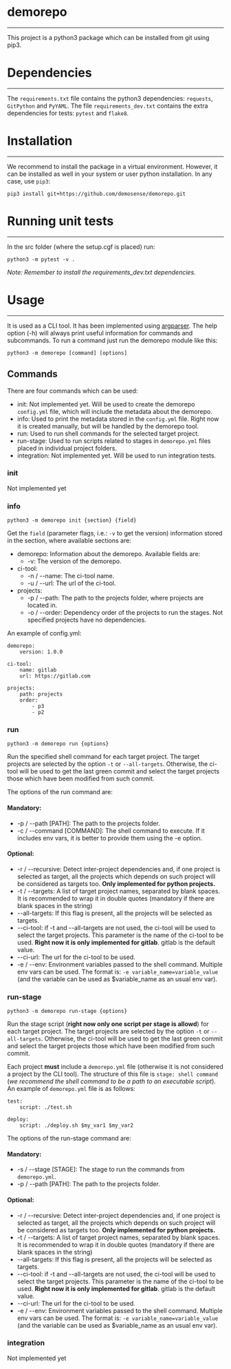 # demorepo
---

This project is a python3 package which can be installed from git using pip3.

# Dependencies
---

The `requirements.txt` file contains the python3 dependencies: `requests`, `GitPython` and `PyYAML`. The file `requirements_dev.txt` contains the extra dependencies for tests: `pytest` and `flake8`.

# Installation
---

We recommend to install the package in a virtual environment. However, it can be installed as well in your system or user python installation. In any case, use `pip3`:

```
pip3 install git+https://github.com/demosense/demorepo.git
```

# Running unit tests
---

In the src folder (where the setup.cgf is placed) run:

```
python3 -m pytest -v .
```

_Note: Remember to install the requirements_dev.txt dependencies._

# Usage
---

It is used as a CLI tool. It has been implemented using [argparser](https://docs.python.org/3/library/argparse.html). The help option (-h) will always print useful information for commands and subcommands. To run a command just run the demorepo module like this:

```
python3 -m demorepo [command] [options]
```

## Commands

There are four commands which can be used:
-  init: Not implemented yet. Will be used to create the demorepo `config.yml` file, which will include the metadata about the demorepo.
-  info: Used to print the metadata stored in the `config.yml` file. Right now it is created manually, but will be handled by the demorepo tool.
-  run: Used to run shell commands for the selected target project.
-  run-stage: Used to run scripts related to stages in `demorepo.yml` files placed in individual project folders.
-  integration: Not implemented yet. Will be used to run integration tests.

### init

Not implemented yet


### info

```
python3 -m demorepo init {section} {field}
```

Get the `field` (parameter flags, i.e.: `-v` to get the version) information stored in the section, where available sections are:

-  demorepo: Information about the demorepo. Available fields are:
    -  -v: The version of the demorepo.
-  ci-tool: 
    -  -n / --name: The ci-tool name.
    -  -u / --url: The url of the ci-tool.
-  projects: 
    -  -p / --path: The path to the projects folder, where projects are located in.
    -  -o / --order: Dependency order of the projects to run the stages. Not specified projects have no dependencies.

An example of config.yml:

```
demorepo:
    version: 1.0.0

ci-tool:
    name: gitlab
    url: https://gitlab.com
    
projects:
    path: projects
    order:
        - p3
        - p2
```

### run

```
python3 -m demorepo run {options}
```

Run the specified shell command for each target project. The target projects are selected by the option `-t` or `--all-targets`. Otherwise, the ci-tool will be used to get the last green commit and select the target projects those which have been modified from such commit.

The options of the run command are:

#### **Mandatory:**

-  -p / --path [PATH]: The path to the projects folder.
-  -c / --command [COMMAND]: The shell command to execute. If it includes env vars, it is better to provide them using the -e option.

#### **Optional:**

-  -r / --recursive: Detect inter-project dependencies and, if one project is selected as target, all the projects which depends on such project will be considered as targets too. **Only implemented for python projects.**
-  -t / --targets: A list of target project names, separated by blank spaces. It is recommended to wrap it in double quotes (mandatory if there are blank spaces in the string)
-  --all-targets: If this flag is present, all the projects will be selected as targets.
-  --ci-tool: if -t and --all-targets are not used, the ci-tool will be used to select the target projects. This parameter is the name of the ci-tool to be used. **Right now it is only implemented for gitlab**. gitlab is the default value.
-  --ci-url: The url for the ci-tool to be used.
-  -e / --env: Environment variables passed to the shell command. Multiple env vars can be used. The format is: `-e variable_name=variable_value` (and the variable can be used as $variable_name as an usual env var).



### run-stage

```
python3 -m demorepo run-stage {options}
```

Run the stage script (**right now only one script per stage is allowd**) for each target project. The target projects are selected by the option `-t` or `--all-targets`. Otherwise, the ci-tool will be used to get the last green commit and select the target projects those which have been modified from such commit.

Each project **must** include a `demorepo.yml` file (otherwise it is not considered a project by the CLI tool). The structure of this file is `stage: shell command` (_we recommend the shell command to be a path to an executable script_). An example of `demorepo.yml` file is as follows:

```
test:
    script: ./test.sh 

deploy: 
    script: ./deploy.sh $my_var1 $my_var2
```

The options of the run-stage command are:

#### **Mandatory:**

-  -s / --stage [STAGE]: The stage to run the commands from `demorepo.yml`.
-  -p / --path [PATH]: The path to the projects folder.

#### **Optional:**

-  -r / --recursive: Detect inter-project dependencies and, if one project is selected as target, all the projects which depends on such project will be considered as targets too. **Only implemented for python projects.**
-  -t / --targets: A list of target project names, separated by blank spaces. It is recommended to wrap it in double quotes (mandatory if there are blank spaces in the string)
-  --all-targets: If this flag is present, all the projects will be selected as targets.
-  --ci-tool: if -t and --all-targets are not used, the ci-tool will be used to select the target projects. This parameter is the name of the ci-tool to be used. **Right now it is only implemented for gitlab**. gitlab is the default value.
-  --ci-url: The url for the ci-tool to be used.
-  -e / --env: Environment variables passed to the shell command. Multiple env vars can be used. The format is: `-e variable_name=variable_value` (and the variable can be used as $variable_name as an usual env var).

### integration

Not implemented yet
